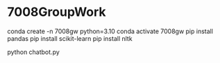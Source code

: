 # 7008GroupWork
conda create -n 7008gw python=3.10
conda activate 7008gw
pip install pandas
pip install scikit-learn
pip install nltk

python chatbot.py
